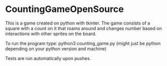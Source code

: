 # CountingGameOpenSource
This is a game created on python with tkinter. The game consists of a square with a count on it that roams around and changes number based on interactions with other sprites on the board.

To run the program type: python3 counting_game.py
(might just be python depending on your python version and machine)

Tests are run automatically upon pushes.
